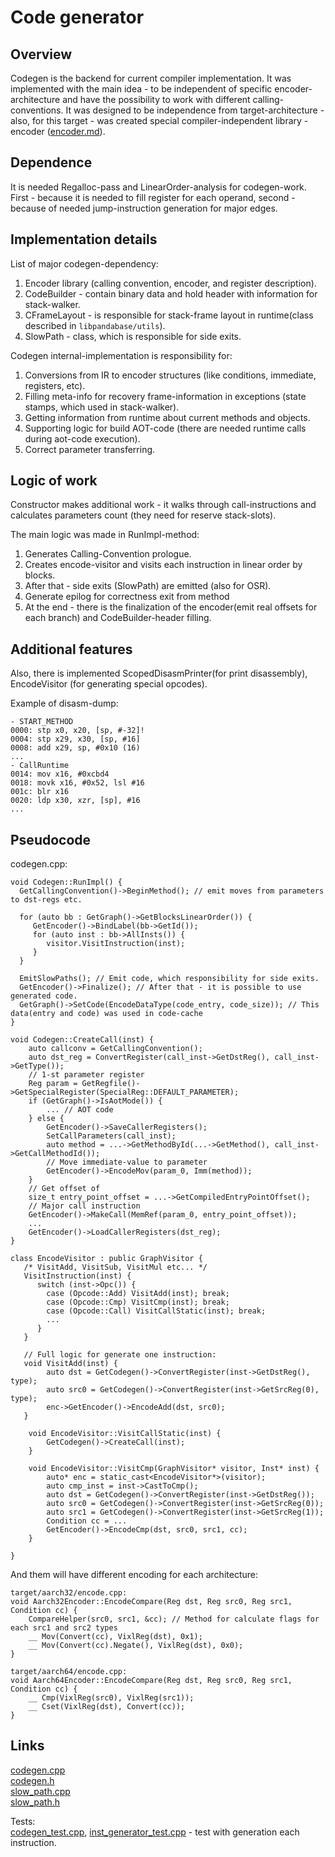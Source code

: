 # Code generator
## Overview 
Codegen is the backend for current compiler implementation. It was implemented with the main idea - to be independent of specific encoder-architecture and have the possibility to work with different calling-conventions. It was designed to be independence from target-architecture - also, for this target - was created special compiler-independent library - encoder ([encoder.md](../optimizer/code_generator/encoder.md)). 

## Dependence

It is needed Regalloc-pass and LinearOrder-analysis for codegen-work. First - because it is needed to fill register for each operand, second - because of needed jump-instruction generation for major edges.

## Implementation details

List of major codegen-dependency:
1. Encoder library (calling convention, encoder, and register description).
2. CodeBuilder - contain binary data and hold header with information for stack-walker.
3. CFrameLayout - is responsible for stack-frame layout in runtime(class described in `libpandabase/utils`).
4. SlowPath - class, which is responsible for side exits.

Codegen internal-implementation is responsibility for:
1. Conversions from IR to encoder structures (like conditions, immediate, registers, etc).
2. Filling meta-info for recovery frame-information in exceptions (state stamps, which used in stack-walker).
3. Getting information from runtime about current methods and objects.
4. Supporting logic for build AOT-code (there are needed runtime calls during aot-code execution).
5. Correct parameter transferring.

## Logic of work

Constructor makes additional work - it walks through call-instructions and calculates parameters count (they need for reserve stack-slots). 

The main logic was made in RunImpl-method:
1. Generates Calling-Convention prologue.
2. Creates encode-visitor and visits each instruction in linear order by blocks.
3. After that - side exits (SlowPath) are emitted (also for OSR).
4. Generate epilog for correctness exit from method
5. At the end - there is the finalization of the encoder(emit real offsets for each branch) and CodeBuilder-header filling.

## Additional features

Also, there is implemented ScopedDisasmPrinter(for print disassembly), EncodeVisitor (for generating special opcodes).

Example of disasm-dump:
```
- START_METHOD
0000: stp x0, x20, [sp, #-32]!
0004: stp x29, x30, [sp, #16]
0008: add x29, sp, #0x10 (16)
...
- CallRuntime
0014: mov x16, #0xcbd4
0018: movk x16, #0x52, lsl #16
001c: blr x16
0020: ldp x30, xzr, [sp], #16
...
```

## Pseudocode 
codegen.cpp:
```
void Codegen::RunImpl() {
  GetCallingConvention()->BeginMethod(); // emit moves from parameters to dst-regs etc.

  for (auto bb : GetGraph()->GetBlocksLinearOrder()) {
     GetEncoder()->BindLabel(bb->GetId());
     for (auto inst : bb->AllInsts()) {
        visitor.VisitInstruction(inst);
     }
  }

  EmitSlowPaths(); // Emit code, which responsibility for side exits.
  GetEncoder()->Finalize(); // After that - it is possible to use generated code.
  GetGraph()->SetCode(EncodeDataType(code_entry, code_size)); // This data(entry and code) was used in code-cache
}

void Codegen::CreateCall(inst) {
    auto callconv = GetCallingConvention();
    auto dst_reg = ConvertRegister(call_inst->GetDstReg(), call_inst->GetType());
    // 1-st parameter register
    Reg param = GetRegfile()->GetSpecialRegister(SpecialReg::DEFAULT_PARAMETER);
    if (GetGraph()->IsAotMode()) {
        ... // AOT code
    } else {
        GetEncoder()->SaveCallerRegisters();
        SetCallParameters(call_inst);
        auto method = ...->GetMethodById(...->GetMethod(), call_inst->GetCallMethodId());
        // Move immediate-value to parameter
        GetEncoder()->EncodeMov(param_0, Imm(method));
    }
    // Get offset of 
    size_t entry_point_offset = ...->GetCompiledEntryPointOffset();
    // Major call instruction
    GetEncoder()->MakeCall(MemRef(param_0, entry_point_offset));
    ... 
    GetEncoder()->LoadCallerRegisters(dst_reg);
}

class EncodeVisitor : public GraphVisitor {
   /* VisitAdd, VisitSub, VisitMul etc... */
   VisitInstruction(inst) {
      switch (inst->Opc()) {
        case (Opcode::Add) VisitAdd(inst); break;
        case (Opcode::Cmp) VisitCmp(inst); break;
        case (Opcode::Call) VisitCallStatic(inst); break;
        ...
      }
   }

   // Full logic for generate one instruction:
   void VisitAdd(inst) {
        auto dst = GetCodegen()->ConvertRegister(inst->GetDstReg(), type);
        auto src0 = GetCodegen()->ConvertRegister(inst->GetSrcReg(0), type);
        enc->GetEncoder()->EncodeAdd(dst, src0);
   }

    void EncodeVisitor::VisitCallStatic(inst) {
        GetCodegen()->CreateCall(inst);
    }

    void EncodeVisitor::VisitCmp(GraphVisitor* visitor, Inst* inst) {
        auto* enc = static_cast<EncodeVisitor*>(visitor);
        auto cmp_inst = inst->CastToCmp();
        auto dst = GetCodegen()->ConvertRegister(inst->GetDstReg());
        auto src0 = GetCodegen()->ConvertRegister(inst->GetSrcReg(0));
        auto src1 = GetCodegen()->ConvertRegister(inst->GetSrcReg(1));
        Condition cc = ...
        GetEncoder()->EncodeCmp(dst, src0, src1, cc);
    }

}
```

And them will have different encoding for each architecture:
```
target/aarch32/encode.cpp:
void Aarch32Encoder::EncodeCompare(Reg dst, Reg src0, Reg src1, Condition cc) {
    CompareHelper(src0, src1, &cc); // Method for calculate flags for each src1 and src2 types
    __ Mov(Convert(cc), VixlReg(dst), 0x1);
    __ Mov(Convert(cc).Negate(), VixlReg(dst), 0x0);
}

target/aarch64/encode.cpp:
void Aarch64Encoder::EncodeCompare(Reg dst, Reg src0, Reg src1, Condition cc) {
    __ Cmp(VixlReg(src0), VixlReg(src1));
    __ Cset(VixlReg(dst), Convert(cc));
}
```

## Links

[codegen.cpp](../optimizer/code_generator/codegen.cpp)  
[codegen.h](../optimizer/code_generator/codegen.h)  
[slow_path.cpp](../optimizer/code_generator/slow_path.cpp)  
[slow_path.h](../optimizer/code_generator/slow_path.h)  

Tests:  
[codegen_test.cpp](../tests/codegen_test.cpp), [inst_generator_test.cpp](../tests/inst_generator_test.cpp) - test with generation each instruction.